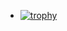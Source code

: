 <!-- - 👋 Hi, I’m @rajahwu, 👀 a programmer 🌱 currently studying at 💞️ App Appaccademy -->
- [![trophy](https://github-profile-trophy.vercel.app/?username=ryo-ma)](https://github.com/ryo-ma/github-profile-trophy)
<!---
rajahwu/rajahwu is a ✨ special ✨ repository because its `README.md` (this file) appears on your GitHub profile.
You can click the Preview link to take a look at your changes.
--->
